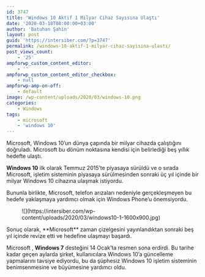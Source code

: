 ```yaml
---
id: 3747
title: 'Windows 10 Aktif 1 Milyar Cihaz Sayısına Ulaştı'
date: '2020-03-18T08:00:00+03:00'
author: 'Batuhan Şahin'
layout: post
guid: 'https://intersiber.com/?p=3747'
permalink: /windows-10-aktif-1-milyar-cihaz-sayisina-ulasti/
post_views_count:
    - '25'
ampforwp_custom_content_editor:
    - ''
ampforwp_custom_content_editor_checkbox:
    - null
ampforwp-amp-on-off:
    - default
image: /wp-content/uploads/2020/03/windows-10.png
categories:
    - Windows
tags:
    - microsoft
    - 'windows 10'
---
```


Microsoft, Windows 10’un dünya çapında bir milyar cihazda çalıştığını doğruladı. Microsoft bu dönüm noktasına kendisi için belirlediği beş yıllık hedefte ulaştı.

**Windows 10** ilk olarak Temmuz 2015’te piyasaya sürüldü ve o sırada Microsoft, işletim sisteminin piyasaya sürülmesinden sonraki üç yıl içinde bir milyar Windows 10 cihazına ulaşmak istiyordu.

Bununla birlikte, Microsoft, telefon arızaları nedeniyle gerçekleşmeyen bu hedefe yaklaşmaya yardımcı olmak için Windows Phone’u önemsiyordu.

<figure class="wp-block-image size-large">![](https://intersiber.com/wp-content/uploads/2020/03/windows10-1-1600x900.jpg)</figure>Sonuç olarak, **Microsoft** zaman çizelgesini yayınlandıktan sonraki beş yıl içinde revize etti ve hedefine ulaşmayı başardı.

Microsoft , **Windows 7** desteğini 14 Ocak’ta resmen sona erdirdi. Bu tarihe kadar geçen aylarda şirket, kullanıcılara Windows 10’a güncelleme yapmalarını tavsiye ediyordu, bu da şüphesiz Windows 10 işletim sisteminin benimsenmesine ve büyümesine yardımcı oldu.